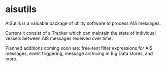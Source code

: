 aisutils
=========

AISutils is a valuable package of utility software to process AIS messages.

Current it consist of a Tracker which can maintain the state of individual vessels between AIS messages received over time.

Planned additions coming soon are: free-text filter expressions for AIS messages, event triggering, message archiving in Big Data stores, and more.

